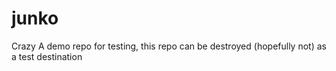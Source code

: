 # junko 

Crazy
A demo repo for testing, this repo can be destroyed (hopefully not) as a test destination
 
 

 
